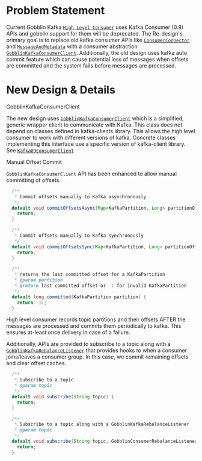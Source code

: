 

Problem Statement
=================

Current Gobblin Kafka [`High Level Consumer`](https://github.com/apache/incubator-gobblin/blob/master/gobblin-runtime/src/main/java/org/apache/gobblin/runtime/kafka/HighLevelConsumer.java) uses Kafka Consumer (0.8) APIs and gobblin support for them will be deprecated. The Re-design's primary goal is to replace old kafka consumer APIs like [`ConsumerConnector`](https://archive.apache.org/dist/kafka/0.8.2.2/scaladoc/index.html#kafka.consumer.ConsumerConnector) and [`MessageAndMetadata`](https://archive.apache.org/dist/kafka/0.8.2.2/scaladoc/index.html#kafka.message.MessageAndMetadata) with a consumer abstraction [`GobblinKafkaConsumerClient`](https://github.com/apache/incubator-gobblin/blob/master/gobblin-modules/gobblin-kafka-common/src/main/java/org/apache/gobblin/kafka/client/GobblinKafkaConsumerClient.java). 
Additionally, the old design uses kafka auto commit feature which can cause potential loss of messages when offsets are committed and the system fails before messages are processed.

New Design & Details 
====================

GobblinKafkaConsumerClient

The new design uses [`GobblinKafkaConsumerClient`](https://github.com/apache/incubator-gobblin/blob/master/gobblin-modules/gobblin-kafka-common/src/main/java/org/apache/gobblin/kafka/client/GobblinKafkaConsumerClient.java) which is a simplified, generic wrapper client to communicate with Kafka. This class does not depend on classes defined in kafka-clients library. This allows the high level consumer to work with different versions of kafka. Concrete classes implementing this interface use a specific version of kafka-client library. See [`Kafka09ConsumerClient`](https://github.com/apache/incubator-gobblin/blob/master/gobblin-modules/gobblin-kafka-09/src/main/java/org/apache/gobblin/kafka/client/Kafka09ConsumerClient.java)


Manual Offset Commit

`GobblinKafkaConsumerClient` API has been enhanced to allow manual committing of offsets.

``` java 
  /**
   * Commit offsets manually to Kafka asynchronously
   */
  default void commitOffsetsAsync(Map<KafkaPartition, Long> partitionOffsets) {
    return;
  }

  /**
   * Commit offsets manually to Kafka synchronously
   */
  default void commitOffsetsSync(Map<KafkaPartition, Long> partitionOffsets) {
    return;
  }

  /**
   * returns the last committed offset for a KafkaPartition
   * @param partition
   * @return last committed offset or -1 for invalid KafkaPartition
   */
  default long committed(KafkaPartition partition) {
    return -1L;
  }
```

High level consumer records topic partitions and their offsets AFTER the messages are processed and commits them periodically to kafka. This ensures at-least once delivery in case of a failure.

Additionally, APIs are provided to subscribe to a topic along with a [`GobblinKafkaRebalanceListener`](https://github.com/apache/incubator-gobblin/blob/master/gobblin-modules/gobblin-kafka-common/src/main/java/org/apache/gobblin/kafka/client/GobblinConsumerRebalanceListener.java) that provides hooks to when a consumer joins/leaves a consumer group.
In this case, we commit remaining offsets and clear offset caches.

``` java 
  /**
   * Subscribe to a topic
   * @param topic
   */
  default void subscribe(String topic) {
    return;
  }

  /**
   * Subscribe to a topic along with a GobblinKafkaRebalanceListener
   * @param topic
   */
  default void subscribe(String topic, GobblinConsumerRebalanceListener listener) {
    return;
  }
```
